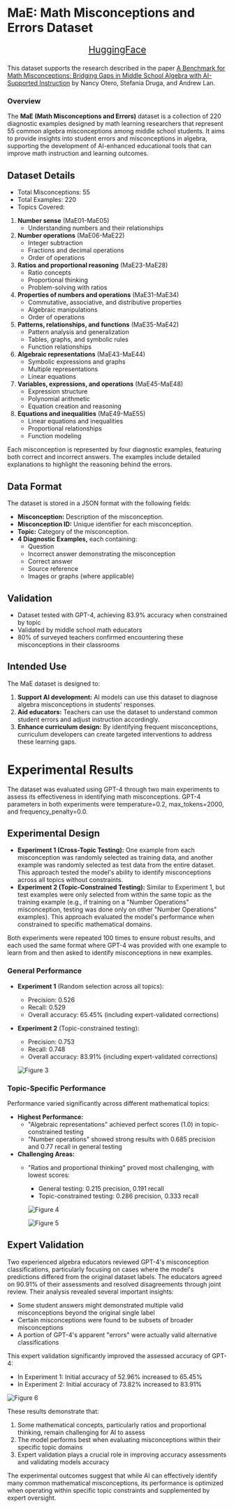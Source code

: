 # **MaE: Math Misconceptions and Errors Dataset**

<!-- Center and enlarge the main links -->
<p align="center" style="font-size: 1.5em;">
    <a href="https://huggingface.co/datasets/nanote/algebra_misconceptions">HuggingFace</a> 

This dataset supports the research described in the paper [A Benchmark for Math Misconceptions: Bridging Gaps in Middle School Algebra with AI-Supported Instruction](https://arxiv.org/abs/your-link) by Nancy Otero, Stefania Druga, and Andrew Lan.

### **Overview**
The **MaE (Math Misconceptions and Errors)** dataset is a collection of 220 diagnostic examples designed by math learning researchers that represent 55 common algebra misconceptions among middle school students. It aims to provide insights into student errors and misconceptions in algebra, supporting the development of AI-enhanced educational tools that can improve math instruction and learning outcomes.

## **Dataset Details**

* Total Misconceptions: 55
* Total Examples: 220
* Topics Covered:

1. **Number sense** (MaE01-MaE05)
   - Understanding numbers and their relationships
2. **Number operations** (MaE06-MaE22)
   - Integer subtraction
   - Fractions and decimal operations
   - Order of operations
3. **Ratios and proportional reasoning** (MaE23-MaE28)
   - Ratio concepts
   - Proportional thinking
   - Problem-solving with ratios
4. **Properties of numbers and operations** (MaE31-MaE34)
   - Commutative, associative, and distributive properties
   - Algebraic manipulations
   - Order of operations
5. **Patterns, relationships, and functions** (MaE35-MaE42)
   - Pattern analysis and generalization
   - Tables, graphs, and symbolic rules
   - Function relationships
6. **Algebraic representations** (MaE43-MaE44)
   - Symbolic expressions and graphs
   - Multiple representations
   - Linear equations
7. **Variables, expressions, and operations** (MaE45-MaE48)
   - Expression structure
   - Polynomial arithmetic
   - Equation creation and reasoning
8. **Equations and inequalities** (MaE49-MaE55)
   - Linear equations and inequalities
   - Proportional relationships
   - Function modeling

Each misconception is represented by four diagnostic examples, featuring both correct and incorrect answers. The examples include detailed explanations to highlight the reasoning behind the errors.

## **Data Format**
The dataset is stored in a JSON format with the following fields:
* **Misconception:** Description of the misconception.
* **Misconception ID:** Unique identifier for each misconception.
* **Topic:** Category of the misconception.
* **4 Diagnostic Examples,** each containing:
  - Question
  - Incorrect answer demonstrating the misconception
  - Correct answer
  - Source reference
  - Images or graphs (where applicable)

## **Validation**

* Dataset tested with GPT-4, achieving 83.9% accuracy when constrained by topic
* Validated by middle school math educators
* 80% of surveyed teachers confirmed encountering these misconceptions in their classrooms

## **Intended Use**
The MaE dataset is designed to:

1. **Support AI development:** AI models can use this dataset to diagnose algebra misconceptions in students' responses.
2. **Aid educators:** Teachers can use the dataset to understand common student errors and adjust instruction accordingly.
3. **Enhance curriculum design:** By identifying frequent misconceptions, curriculum developers can create targeted interventions to address these learning gaps.

# **Experimental Results**

The dataset was evaluated using GPT-4 through two main experiments to assess its effectiveness in identifying math misconceptions. GPT-4 parameters in both experiments were temperature=0.2, max_tokens=2000, and frequency_penalty=0.0.

## **Experimental Design**

* **Experiment 1 (Cross-Topic Testing):** One example from each misconception was randomly selected as training data, and another example was randomly selected as test data from the entire dataset. This approach tested the model's ability to identify misconceptions across all topics without constraints.
* **Experiment 2 (Topic-Constrained Testing):** Similar to Experiment 1, but test examples were only selected from within the same topic as the training example (e.g., if training on a "Number Operations" misconception, testing was done only on other "Number Operations" examples). This approach evaluated the model's performance when constrained to specific mathematical domains.

Both experiments were repeated 100 times to ensure robust results, and each used the same format where GPT-4 was provided with one example to learn from and then asked to identify misconceptions in new examples.

### **General Performance**

* **Experiment 1** (Random selection across all topics):
  - Precision: 0.526
  - Recall: 0.529
  - Overall accuracy: 65.45% (including expert-validated corrections)

* **Experiment 2** (Topic-constrained testing):
  - Precision: 0.753
  - Recall: 0.748
  - Overall accuracy: 83.91% (including expert-validated corrections)
 
   ![Figure 3](Figure_3.png)

### **Topic-Specific Performance**
Performance varied significantly across different mathematical topics:

* **Highest Performance:**
  - "Algebraic representations" achieved perfect scores (1.0) in topic-constrained testing
  - "Number operations" showed strong results with 0.685 precision and 0.77 recall in general testing
* **Challenging Areas:**
  - "Ratios and proportional thinking" proved most challenging, with lowest scores:
     + General testing: 0.215 precision, 0.191 recall
     + Topic-constrained testing: 0.286 precision, 0.333 recall
   
     ![Figure 4](Figure_4.png)

     ![Figure 5](Figure_5.png)

## **Expert Validation**

Two experienced algebra educators reviewed GPT-4's misconception classifications, particularly focusing on cases where the model's predictions differed from the original dataset labels. The educators agreed on 90.91% of their assessments and resolved disagreements through joint review. Their analysis revealed several important insights:

* Some student answers might demonstrated multiple valid misconceptions beyond the original single label
* Certain misconceptions were found to be subsets of broader misconceptions
* A portion of GPT-4's apparent "errors" were actually valid alternative classifications

This expert validation significantly improved the assessed accuracy of GPT-4:

* In Experiment 1: Initial accuracy of 52.96% increased to 65.45%
* In Experiment 2: Initial accuracy of 73.82% increased to 83.91%

 ![Figure 6](Figure_6.png)

These results demonstrate that:

1. Some mathematical concepts, particularly ratios and proportional thinking, remain challenging for AI to assess
2. The model performs best when evaluating misconceptions within their specific topic domains
3. Expert validation plays a crucial role in improving accuracy assessments and validating models accuracy

The experimental outcomes suggest that while AI can effectively identify many common mathematical misconceptions, its performance is optimized when operating within specific topic constraints and supplemented by expert oversight.
